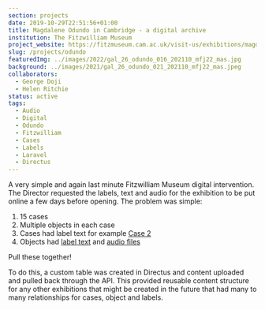 ```yaml
---
section: projects
date: 2019-10-29T22:51:56+01:00
title: Magdalene Odundo in Cambridge - a digital archive
institution: The Fitzwilliam Museum
project_website: https://fitzmuseum.cam.ac.uk/visit-us/exhibitions/magdalene-odundo-in-cambridge/
slug: /projects/odundo
featuredImg: ../images/2022/gal_26_odundo_016_202110_mfj22_mas.jpg
background: ../images/2021/gal_26_odundo_021_202110_mfj22_mas.jpeg
collaborators:
  - George Doji
  - Helen Ritchie
status: active
tags:
  - Audio
  - Digital
  - Odundo
  - Fitzwilliam
  - Cases 
  - Labels
  - Laravel 
  - Directus
---
```

A very simple and again last minute Fitzwilliam Museum digital intervention. The Director requested 
the labels, text and audio for the exhibition to be put online a few days before opening. The problem was simple:

1. 15 cases
2. Multiple objects in each case
3. Cases had label text for example [Case 2](https://fitzmuseum.cam.ac.uk/visit-us/exhibitions/magdalene-odundo-in-cambridge/cases/case-2)
4. Objects had [label text](https://fitzmuseum.cam.ac.uk/visit-us/exhibitions/labels/teapot-with-cane-handle) and [audio files](https://fitzmuseum.cam.ac.uk/conversations/podcasts/magdalene-odundo-audio-series)

Pull these together! 

To do this, a custom table was created in Directus and content uploaded and pulled back through the API. This provided 
reusable content structure for any other exhibitions that might be created in the future that had many to many 
relationships for cases, object and labels.  